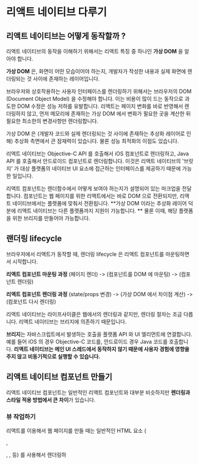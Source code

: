 # 리액트 네이티브 다루기

## 리액트 네이티브는 어떻게 동작할까 ?

리액트 네이티브의 동작을 이해하기 위해서는 리액트 특징 중 하나인 **가상 DOM** 을 알아야 합니다. 

**가상 DOM** 은, 화면이 어떤 모습이어야 하는지, 개발자가 작성한 내용과 실제 화면에 렌더링되는 것 사이에 존재하는 레이어입니다. 

브라우저와 상호작용하는 사용자 인터페이스를 렌더링하기 위해서는 브라우저의 DOM (Document Object Model) 을 수정해야 합니다. 이는 비용이 많이 드는 동작으로 과도한 DOM 수정은 성능 저하를 유발합니다. 리액트는 페이지 변화를 바로 반영해서 렌더링하지 않고, 먼저 메모리에 존재하는 가상 DOM 에서 변화가 필요한 곳을 계산한 뒤 필요한 최소한의 변경사항만 렌더링합니다.

가상 DOM 은 (개발자 코드와 실제 렌더링되는 것 사이에 존재하는 추상화 레이어로 인해) 추상화 측면에서 큰 잠재력이 있습니다. 물론 성능 최적화의 이점도 있습니다. 

리액트 네이티브는 Objective-C API 를 호출해서 iOS 컴포넌트로 렌더링하고, Java API 를 호출해서 안드로이드 컴포넌트로 렌더링합니다. 이것은 리액트 네이티브의 '브릿지' 가 대상 플랫폼의 네이티브 UI 요소에 접근하는 인터페이스를 제공하기 때문에 가능한 일입니다.

리액트 컴포넌트는 렌더함수에서 어떻게 보여야 하는지가 설명되어 있는 마크업을 전달합니다. 컴포넌트는 웹 페이지를 위한 리액트에서는 바로 DOM 으로 전환되지만, 리액트 네이티브에서는 플랫폼에 맞춰서 전환됩니다. **가상 DOM 이라는 추상화 레이어 덕분에 리액트 네이티브는 다른 플랫폼까지 지원이 가능합니다. ** 물론 이때, 해당 플랫폼을 위한 브리지를 만들어야 가능합니다.

## 랜더링 lifecycle
브라우저에서 리액트가 동작할 때, 렌더링 lifecycle 은 리액트 컴포넌트를 마운팅하면서 시작합니다. 

**리액트 컴포넌트 마운팅 과정**
(페이지 렌더) -> (컴포넌트를 DOM 에 마운팅) -> (컴포넌트 렌더링)

**리액트 컴포넌트 렌더링 과정**
(state/props 변경) -> (가상 DOM 에서 차이점 계산) -> (컴포넌트 다시 렌더링)

리액트 네이티브는 라이프사이클은 웹에서의 렌더링과 같지만, 렌더링 절차는 조금 다릅니다. 리액트 네이티브는 브리지에 의존하기 때문입니다. 

**브리지**는 자바스크립트에서 발생하는 호출을 플랫폼 API 와 UI 엘리먼트에 연결합니다. 예를 들어 iOS 의 경우 Objective-C 코드를, 안드로이드 경우 Java 코드를 호출합니다. **리액트 네이티브는 메인 UI 스레드에서 동작하지 않기 때문에 사용자 경험에 영향을 주지 않고 비동기적으로 실행할 수 있습니다.**

## 리액트 네이티브 컴포넌트 만들기
리액트 네이티브 컴포넌트는 일반적인 리액트 컴포넌트와 대부분 비슷하지만 **렌더링과 스타일 적용 방법에서 큰 차이**가 있습니다.

### 뷰 작업하기
리액트를 이용해서 웹 페이지를 만들 때는 일반적인 HTML 요소 (<div>, <p>, <span>, <a> 등) 를 사용해서 렌더링하
<!--stackedit_data:
eyJoaXN0b3J5IjpbMzg0NTIyOTM3LC0xNjM2NTgxODMxLC0xNT
EwOTYzMDU2LDE2ODU2OTUyMDIsMTQzMDY2NTgxMCwtMTAxNzg4
MDcwNywtMTk3MzAxNzE4NywtMTI2NTg3NjYyLC01NDUyODg2Mz
UsMTYwMjM1MzY2NCw0NjUwMjk0NDQsLTg5ODUzMzYzMCwtMTk3
MzczNTIyNSw3MzA5OTgxMTZdfQ==
-->